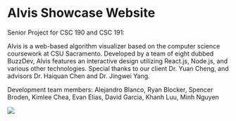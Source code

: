 # Alvis Showcase Website
Senior Project for CSC 190 and CSC 191:

Alvis is a web-based algorithm visualizer based on the computer science coursework at CSU Sacramento. Developed by a team 
of eight dubbed BuzzDev, Alvis features an interactive design utilizing React.js, Node.js, and various other technologies. 
Special thanks to our client Dr. Yuan Cheng, and advisors Dr. Haiquan Chen and Dr. Jingwei Yang.

Development team members: Alejandro Blanco, Ryan Blocker, Spencer Broden, Kimlee Chea, Evan Elias, David Garcia, Khanh Luu,
Minh Nguyen

<img src="demo"/>
